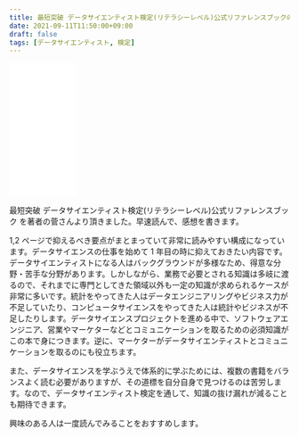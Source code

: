 ```yaml
---
title: 最短突破 データサイエンティスト検定(リテラシーレベル)公式リファレンスブックのレビュー
date: 2021-09-11T11:50:00+09:00
draft: false
tags: [データサイエンティスト, 検定]
---
```


<iframe style="width:120px;height:240px;" marginwidth="0" marginheight="0" scrolling="no" frameborder="0" src="//rcm-fe.amazon-adsystem.com/e/cm?lt1=_blank&bc1=000000&IS2=1&bg1=FFFFFF&fc1=000000&lc1=0000FF&t=gepuro-22&language=ja_JP&o=9&p=8&l=as4&m=amazon&f=ifr&ref=as_ss_li_til&asins=4297122618&linkId=06776615216eb1558a8782603a0b8a7f"></iframe>

最短突破 データサイエンティスト検定(リテラシーレベル)公式リファレンスブック を著者の菅さんより頂きました。早速読んで、感想を書きます。

1,2 ページで抑えるべき要点がまとまっていて非常に読みやすい構成になっています。データサイエンスの仕事を始めて 1 年目の時に抑えておきたい内容です。データサイエンティストになる人はバックグラウンドが多様なため、得意な分野・苦手な分野があります。しかしながら、業務で必要とされる知識は多岐に渡るので、それまでに専門としてきた領域以外も一定の知識が求められるケースが非常に多いです。統計をやってきた人はデータエンジニアリングやビジネス力が不足していたり、コンピュータサイエンスをやってきた人は統計やビジネスが不足したりします。データサイエンスプロジェクトを進める中で、ソフトウェアエンジニア、営業やマーケターなどとコミュニケーションを取るための必須知識がこの本で身につきます。逆に、マーケターがデータサイエンティストとコミュニケーションを取るのにも役立ちます。

また、データサイエンスを学ぶうえで体系的に学ぶためには、複数の書籍をバランスよく読む必要がありますが、その道標を自分自身で見つけるのは苦労します。なので、データサイエンティスト検定を通して、知識の抜け漏れが減ることも期待できます。

興味のある人は一度読んでみることをおすすめします。
